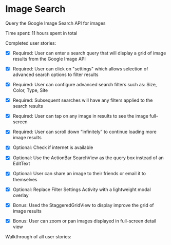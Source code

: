 # Image Search

Query the Google Image Search API for images

Time spent: 11 hours spent in total

Completed user stories:

 * [x] Required: User can enter a search query that will display a grid of image results from the Google Image API
 * [x] Required: User can click on "settings" which allows selection of advanced search options to filter results
 * [x] Required: User can configure advanced search filters such as: Size, Color, Type, Site
 * [x] Required: Subsequent searches will have any filters applied to the search results
 * [x] Required: User can tap on any image in results to see the image full-screen
 * [x] Required: User can scroll down “infinitely” to continue loading more image results
 * [x] Optional: Check if internet is available
 * [x] Optional: Use the ActionBar SearchView as the query box instead of an EditText
 * [x] Optional: User can share an image to their friends or email it to themselves
 * [x] Optional: Replace Filter Settings Activity with a lightweight modal overlay
 * [x] Bonus: Used the StaggeredGridView to display improve the grid of image results
 * [x] Bonus: User can zoom or pan images displayed in full-screen detail view


Walkthrough of all user stories:

